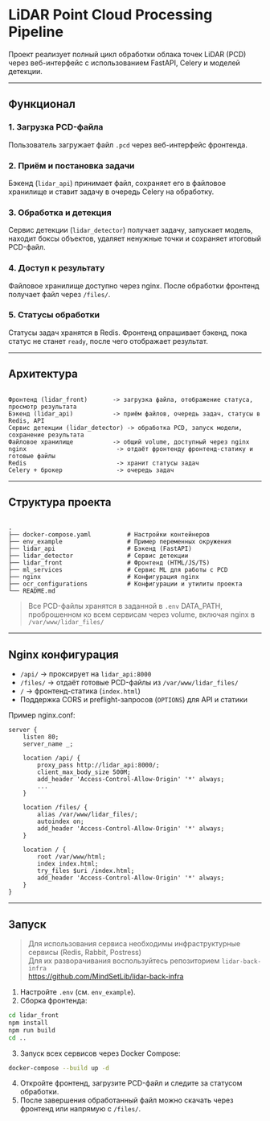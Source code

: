 # LiDAR Point Cloud Processing Pipeline

Проект реализует полный цикл обработки облака точек LiDAR (PCD) через веб-интерфейс с использованием FastAPI, Celery и моделей детекции.

---

## Функционал

### 1. Загрузка PCD-файла
Пользователь загружает файл `.pcd` через веб-интерфейс фронтенда.

### 2. Приём и постановка задачи
Бэкенд (`lidar_api`) принимает файл, сохраняет его в файловое хранилище и ставит задачу в очередь Celery на обработку.

### 3. Обработка и детекция
Сервис детекции (`lidar_detector`) получает задачу, запускает модель, находит боксы объектов, удаляет ненужные точки и сохраняет итоговый PCD-файл.

### 4. Доступ к результату
Файловое хранилище доступно через nginx. После обработки фронтенд получает файл через `/files/`.

### 5. Статусы обработки
Статусы задач хранятся в Redis. Фронтенд опрашивает бэкенд, пока статус не станет `ready`, после чего отображает результат.

---

## Архитектура

```

Фронтенд (lidar_front)       -> загрузка файла, отображение статуса, просмотр результата
Бэкенд (lidar_api)           -> приём файлов, очередь задач, статусы в Redis, API
Сервис детекции (lidar_detector) -> обработка PCD, запуск модели, сохранение результата
Файловое хранилище           -> общий volume, доступный через nginx
nginx                         -> отдаёт фронтенду фронтенд-статику и готовые файлы
Redis                         -> хранит статусы задач
Celery + брокер               -> очередь задач

```

---

## Структура проекта

```

.
├── docker-compose.yaml          # Настройки контейнеров
├── env_example                  # Пример переменных окружения
├── lidar_api                    # Бэкенд (FastAPI)
├── lidar_detector               # Сервис детекции
├── lidar_front                  # Фронтенд (HTML/JS/TS)
├── ml_services                  # Сервис ML для работы с PCD
├── nginx                        # Конфигурация nginx
├── ocr_configurations           # Конфигурации и утилиты проекта
└── README.md

````

> Все PCD-файлы хранятся в заданной в `.env` DATA_PATH, проброшенном ко всем сервисам через volume, включая nginx  в `/var/www/lidar_files/`

---

## Nginx конфигурация

- `/api/` → проксирует на `lidar_api:8000`  
- `/files/` → отдаёт готовые PCD-файлы из `/var/www/lidar_files/`  
- `/` → фронтенд-статика (`index.html`)  
- Поддержка CORS и preflight-запросов (`OPTIONS`) для API и статики  

Пример nginx.conf:

```nginx
server {
    listen 80;
    server_name _;

    location /api/ {
        proxy_pass http://lidar_api:8000/;
        client_max_body_size 500M;
        add_header 'Access-Control-Allow-Origin' '*' always;
        ...
    }

    location /files/ {
        alias /var/www/lidar_files/;
        autoindex on;
        add_header 'Access-Control-Allow-Origin' '*' always;
    }

    location / {
        root /var/www/html;
        index index.html;
        try_files $uri /index.html;
        add_header 'Access-Control-Allow-Origin' '*' always;
    }
}
````

---

## Запуск

> Для использования сервиса необходимы инфраструктурные сервисы (Redis, Rabbit, Postress) \
Для их разворачивания воспользуйтесь репозиторием `lidar-back-infra` \
https://github.com/MindSetLib/lidar-back-infra


1. Настройте `.env` (см. `env_example`).
2. Сборка фронтенда:

```bash
cd lidar_front
npm install
npm run build
cd ..
```

3. Запуск всех сервисов через Docker Compose:

```bash
docker-compose --build up -d
```

4. Откройте фронтенд, загрузите PCD-файл и следите за статусом обработки.
5. После завершения обработанный файл можно скачать через фронтенд или напрямую с `/files/`.

